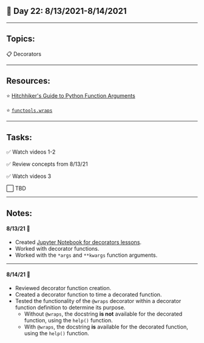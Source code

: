 ## :calendar: Day 22: 8/13/2021-8/14/2021

---

## Topics:

:clipboard: Decorators

---

## Resources:

:star: [Hitchhiker's Guide to Python Function Arguments](https://docs.python-guide.org/writing/style/#function-arguments)

:star: [`functools.wraps`](https://docs.python.org/3/library/functools.html#functools.wraps)

---

## Tasks:

:white_check_mark: Watch videos 1-2

:white_check_mark: Review concepts from 8/13/21

:white_check_mark: Watch videos 3

:white_large_square: TBD

---

## Notes:

#### 8/13/21 :notebook:

- Created [Jupyter Notebook for decorators lessons](decorators.ipynb).
- Worked with decorator functions.
- Worked with the `*args` and `**kwargs` function arguments.

---

#### 8/14/21 :notebook:

- Reviewed decorator function creation.
- Created a decorator function to time a decorated function.
- Tested the functionality of the `@wraps` decorator within a decorator function definition to determine its purpose.
    - Without `@wraps`, the docstring **is not** available for the decorated function, using the `help()` function.
    - With `@wraps`, the docstring **is** available for the decorated function, using the `help()` function.
